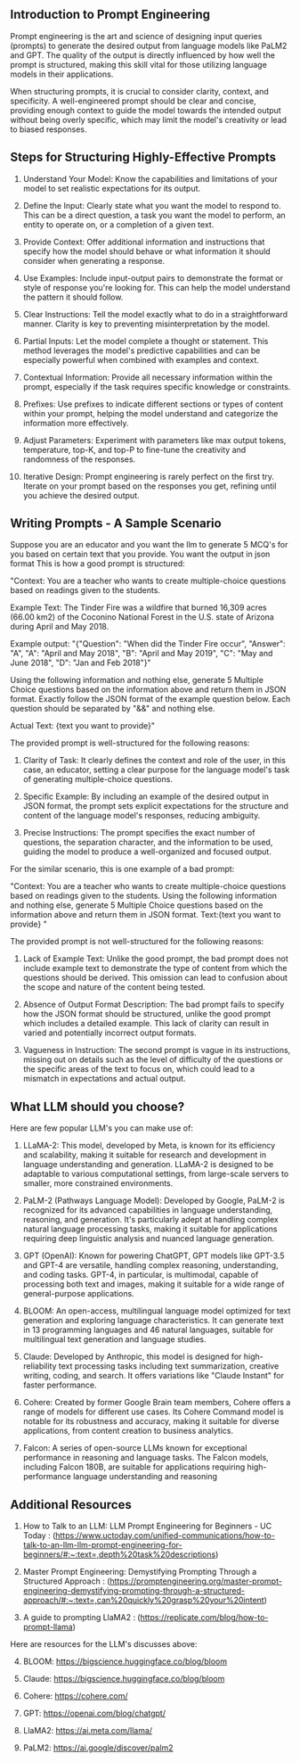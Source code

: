 ## Introduction to Prompt Engineering

Prompt engineering is the art and science of designing input queries (prompts) to generate the desired output from language models like PaLM2 and GPT. The quality of the output is directly influenced by how well the prompt is structured, making this skill vital for those utilizing language models in their applications.

When structuring prompts, it is crucial to consider clarity, context, and specificity. A well-engineered prompt should be clear and concise, providing enough context to guide the model towards the intended output without being overly specific, which may limit the model's creativity or lead to biased responses.


## Steps for Structuring Highly-Effective Prompts

1. Understand Your Model: Know the capabilities and limitations of your model to set realistic expectations for its output​​.

2. Define the Input: Clearly state what you want the model to respond to. This can be a direct question, a task you want the model to perform, an entity to operate on, or a completion of a given text​​.

3. Provide Context: Offer additional information and instructions that specify how the model should behave or what information it should consider when generating a response​​.

4. Use Examples: Include input-output pairs to demonstrate the format or style of response you're looking for. This can help the model understand the pattern it should follow​​.

5. Clear Instructions: Tell the model exactly what to do in a straightforward manner. Clarity is key to preventing misinterpretation by the model​​.

6. Partial Inputs: Let the model complete a thought or statement. This method leverages the model's predictive capabilities and can be especially powerful when combined with examples and context​​.

7. Contextual Information: Provide all necessary information within the prompt, especially if the task requires specific knowledge or constraints​​.

8. Prefixes: Use prefixes to indicate different sections or types of content within your prompt, helping the model understand and categorize the information more effectively​​.

9. Adjust Parameters: Experiment with parameters like max output tokens, temperature, top-K, and top-P to fine-tune the creativity and randomness of the responses​​.

10. Iterative Design: Prompt engineering is rarely perfect on the first try. Iterate on your prompt based on the responses you get, refining until you achieve the desired output​​.


## Writing Prompts - A Sample Scenario

Suppose you are an educator and you want the llm to generate 5 MCQ's for you based on certain text that you provide. You want the output in json format
This is how a good prompt is structured:

"Context: You are a teacher who wants to create multiple-choice questions based on readings given to the students.

 Example Text: The Tinder Fire was a wildfire that burned 16,309 acres (66.00 km2) of the Coconino National Forest in the U.S. state of Arizona during April and May 2018. 

 Example output: "{\"Question\": \"When did the Tinder Fire occur\", \"Answer\": \"A\", \"A\": \"April and May 2018\", \"B\": \"April and May 2019\", \"C\": \"May and June 2018\", \"D\": \"Jan and Feb 2018\"}"

 Using the following information and nothing else, generate 5 Multiple Choice questions based on the information above and return them in JSON format.
 Exactly follow the JSON format of the example question below. Each question should be separated by "&&" and nothing else.
 
 Actual Text: {text you want to provide}"


The provided prompt is well-structured for the following reasons:

1. Clarity of Task: It clearly defines the context and role of the user, in this case, an educator, setting a clear purpose for the language model's task of generating multiple-choice questions.

2. Specific Example: By including an example of the desired output in JSON format, the prompt sets explicit expectations for the structure and content of the language model's responses, reducing ambiguity.

3. Precise Instructions: The prompt specifies the exact number of questions, the separation character, and the information to be used, guiding the model to produce a well-organized and focused output.

For the similar scenario, this is one example of a bad prompt:

"Context: You are a teacher who wants to create multiple-choice questions based on readings given to the students.
 Using the following information and nothing else, generate 5 Multiple Choice questions based on the information above and return them in JSON format.
 Text:{text you want to provide} "


The provided prompt is not well-structured for the following reasons:

1. Lack of Example Text: Unlike the good prompt, the bad prompt does not include example text to demonstrate the type of content from which the questions should be derived. This omission can lead to confusion about the scope and nature of the content being tested.

2. Absence of Output Format Description: The bad prompt fails to specify how the JSON format should be structured, unlike the good prompt which includes a detailed example. This lack of clarity can result in varied and potentially incorrect output formats.

3. Vagueness in Instruction: The second prompt is vague in its instructions, missing out on details such as the level of difficulty of the questions or the specific areas of the text to focus on, which could lead to a mismatch in expectations and actual output.


## What LLM should you choose?

Here are few popular LLM's you can make use of:

1. LLaMA-2: This model, developed by Meta, is known for its efficiency and scalability, making it suitable for research and development in language understanding and generation. LLaMA-2 is designed to be adaptable to various computational settings, from large-scale servers to smaller, more constrained environments.

2. PaLM-2 (Pathways Language Model): Developed by Google, PaLM-2 is recognized for its advanced capabilities in language understanding, reasoning, and generation. It's particularly adept at handling complex natural language processing tasks, making it suitable for applications requiring deep linguistic analysis and nuanced language generation.

3. GPT (OpenAI): Known for powering ChatGPT, GPT models like GPT-3.5 and GPT-4 are versatile, handling complex reasoning, understanding, and coding tasks. GPT-4, in particular, is multimodal, capable of processing both text and images, making it suitable for a wide range of general-purpose applications​​.

4. BLOOM: An open-access, multilingual language model optimized for text generation and exploring language characteristics. It can generate text in 13 programming languages and 46 natural languages, suitable for multilingual text generation and language studies​​.

5. Claude: Developed by Anthropic, this model is designed for high-reliability text processing tasks including text summarization, creative writing, coding, and search. It offers variations like "Claude Instant" for faster performance​​.

6. Cohere: Created by former Google Brain team members, Cohere offers a range of models for different use cases. Its Cohere Command model is notable for its robustness and accuracy, making it suitable for diverse applications, from content creation to business analytics​​.

7. Falcon: A series of open-source LLMs known for exceptional performance in reasoning and language tasks. The Falcon models, including Falcon 180B, are suitable for applications requiring high-performance language understanding and reasoning​


## Additional Resources

1. How to Talk to an LLM: LLM Prompt Engineering for Beginners - UC Today : (https://www.uctoday.com/unified-communications/how-to-talk-to-an-llm-llm-prompt-engineering-for-beginners/#:~:text=,depth%20task%20descriptions)

2. Master Prompt Engineering: Demystifying Prompting Through a Structured Approach : (https://promptengineering.org/master-prompt-engineering-demystifying-prompting-through-a-structured-approach/#:~:text=,can%20quickly%20grasp%20your%20intent) 

3. A guide to prompting LlaMA2 : (https://replicate.com/blog/how-to-prompt-llama) 

Here are resources for the LLM's discusses above:

4. BLOOM: https://bigscience.huggingface.co/blog/bloom 

5. Claude: https://bigscience.huggingface.co/blog/bloom

6. Cohere: https://cohere.com/

7. GPT: https://openai.com/blog/chatgpt/

8. LlaMA2: https://ai.meta.com/llama/

9. PaLM2: https://ai.google/discover/palm2